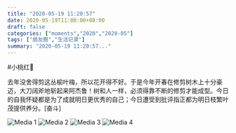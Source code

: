 ```yaml
---
title: "2020-05-19 11:20:57"
date: 2020-05-19T11:00:00+08:00
draft: false
categories: ["moments","2020","2020-05"]
tags: ["朋友圈","生活记录"]
summary: "2020-05-19 11:20:57..."
---
```


#小桃红🌸

去年没舍得剪这丛榆叶梅，所以花开得不好。于是今年开春在修剪树木上十分豪迈，大刀阔斧地斩起来阿杰鲁！树和人一样，必须得靠不断的修剪才能成型。今日的自我怀疑都是为了成就明日更优秀的自己；今日遭受到批评指正都为明日枝繁叶茂提供养分。[奋斗]

![Media 1](/Moments/photos/2020-05-19/202005191120570.jpg)
![Media 2](/Moments/photos/2020-05-19/202005191120571.jpg)
![Media 3](/Moments/photos/2020-05-19/202005191120572.jpg)
![Media 4](/Moments/photos/2020-05-19/202005191120573.jpg)

